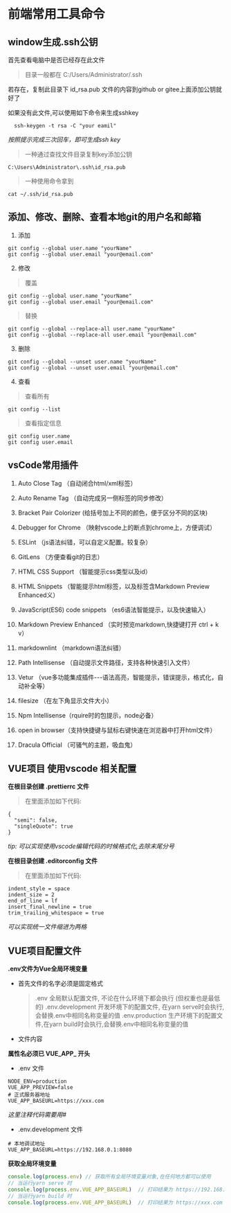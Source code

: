 # 前端常用工具命令

## window生成.ssh公钥

  首先查看电脑中是否已经存在此文件

> 目录一般都在 C:/Users/Administrator/.ssh

若存在，复制此目录下 id_rsa.pub 文件的内容到github or gitee上面添加公钥就好了

如果没有此文件,可以使用如下命令来生成sshkey

```
  ssh-keygen -t rsa -C "your eamil"
```

*按照提示完成三次回车，即可生成ssh key*

> 一种通过查找文件目录复制key添加公钥

```
C:\Users\Administrator\.ssh\id_rsa.pub
```

> 一种使用命令拿到
```
cat ~/.ssh/id_rsa.pub
```

## 添加、修改、删除、查看本地git的用户名和邮箱

1. 添加

```git
git config --global user.name "yourName"
git config --global user.email "your@email.com"
```

2. 修改

> 覆盖

```git
git config --global user.name "yourName"
git config --global user.email "your@email.com"
```

> 替换

```git
git config --global --replace-all user.name "yourName"
git config --global --replace-all user.email "your@email.com"
```

3. 删除

```git
git config --global --unset user.name "yourName"
git config --global --unset user.email "your@email.com"
```

4. 查看

> 查看所有
```git
git config --list
```

> 查看指定信息

```git
git config user.name
git config user.email
```

## vsCode常用插件

1. Auto Close Tag （自动闭合html/xml标签）

2. Auto Rename Tag （自动完成另一侧标签的同步修改）

3. Bracket Pair Colorizer (给括号加上不同的颜色，便于区分不同的区块)

4. Debugger for Chrome （映射vscode上的断点到chrome上，方便调试）

5. ESLint （js语法纠错，可以自定义配置。较复杂）

6. GitLens （方便查看git的日志）

7. HTML CSS Support （智能提示css类型以及id）

8. HTML Snippets （智能提示html标签，以及标签含Markdown Preview Enhanced义）

9. JavaScript(ES6) code snippets （es6语法智能提示，以及快速输入）

10. Markdown Preview Enhanced （实时预览markdown,快捷键打开 ctrl + k  v）

11. markdownlint （markdown语法纠错）

12. Path Intellisense （自动提示文件路径，支持各种快速引入文件）

13. Vetur （vue多功能集成插件---语法高亮，智能提示，错误提示，格式化，自动补全等）

14. filesize （在左下角显示文件大小）

15. Npm Intellisense（rquire时的包提示，node必备）

16. open in browser（支持快捷键与鼠标右键快速在浏览器中打开html文件）

17. Dracula Official （可骚气的主题，吸血鬼）

## VUE项目 使用vscode 相关配置

**在根目录创建 .prettierrc 文件**
> 在里面添加如下代码:
```
{
  "semi": false,
  "singleQuote": true
}
```
*tip: 可以实现使用vscode编辑代码的时候格式化,去除末尾分号*
	
**在根目录创建 .editorconfig 文件**
> 在里面添加如下代码:
```
indent_style = space
indent_size = 2
end_of_line = lf
insert_final_newline = true
trim_trailing_whitespace = true
```
*可以实现统一文件缩进为两格*

## VUE项目配置文件

**.env文件为Vue全局环境变量**

* 首先文件的名字必须是固定格式
  > .env 全局默认配置文件, 不论在什么环境下都会执行 (但权重也是最低的)
  > .env.development 开发环境下的配置文件, 在yarn serve时会执行,会替换.env中相同名称变量的值
  > .env.production 生产环境下的配置文件,在yarn build时会执行,会替换.env中相同名称变量的值

* 文件内容

**属性名必须已 VUE_APP_ 开头**
* .env 文件
```
NODE_ENV=production
VUE_APP_PREVIEW=false
# 正式服务器地址
VUE_APP_BASEURL=https://xxx.com
```
*这里注释代码需要用\#*

* .env.development 文件
```
# 本地调试地址
VUE_APP_BASEURL=https://192.168.0.1:8080
```

**获取全局环境变量**

```js
console.log(process.env) // 获取所有全局环境变量对象,在任何地方都可以使用
// 当运行yarn serve 时
console.log(process.env.VUE_APP_BASEURL)  // 打印结果为 https://192.168.0.1:8080
// 当运行yarn build 时
console.log(process.env.VUE_APP_BASEURL)  // 打印结果为 https://xxx.com
```